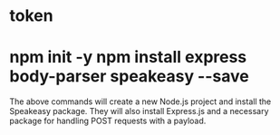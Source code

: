 # token

<h1>npm init -y
npm install express body-parser speakeasy --save
</h1>

The above commands will create a new Node.js project and install the Speakeasy package.
They will also install Express.js and a necessary package for handling POST requests with a payload.
